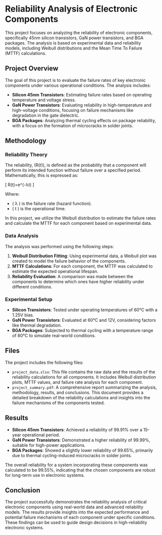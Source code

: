 # Reliability Analysis of Electronic Components

This project focuses on analyzing the reliability of electronic components, specifically 45nm silicon transistors, GaN power transistors, and BGA packages. The analysis is based on experimental data and reliability models, including Weibull distributions and the Mean Time To Failure (MTTF) calculations.

## Project Overview

The goal of this project is to evaluate the failure rates of key electronic components under various operational conditions. The analysis includes:

- **Silicon 45nm Transistors**: Estimating failure rates based on operating temperature and voltage stress.
- **GaN Power Transistors**: Evaluating reliability in high-temperature and high-voltage conditions, focusing on failure mechanisms like degradation in the gate dielectric.
- **BGA Packages**: Analyzing thermal cycling effects on package reliability, with a focus on the formation of microcracks in solder joints.

## Methodology

### Reliability Theory

The reliability, \(R(t)\), is defined as the probability that a component will perform its intended function without failure over a specified period. Mathematically, this is expressed as:

\[ R(t)=e^(-λt) \]

Where:
- \(  λ \) is the failure rate (hazard function).
- \( t \) is the operational time.

In this project, we utilize the Weibull distribution to estimate the failure rates and calculate the MTTF for each component based on experimental data.

### Data Analysis

The analysis was performed using the following steps:
1. **Weibull Distribution Fitting**: Using experimental data, a Weibull plot was created to model the failure behavior of the components.
2. **MTTF Calculations**: For each component, the MTTF was calculated to estimate the expected operational lifespan.
3. **Reliability Evaluation**: A comparison was made between the components to determine which ones have higher reliability under different conditions.

### Experimental Setup

- **Silicon Transistors**: Tested under operating temperatures of 60°C with a 1.25V bias.
- **GaN Power Transistors**: Evaluated at 60°C and 12V, considering factors like thermal degradation.
- **BGA Packages**: Subjected to thermal cycling with a temperature range of 80°C to simulate real-world conditions.

## Files

The project includes the following files:

- `project_data.xlsx`: This file contains the raw data and the results of the reliability calculations for all components. It includes Weibull distribution plots, MTTF values, and failure rate analysis for each component.
- `project_summary.pdf`: A comprehensive report summarizing the analysis, methodology, results, and conclusions. This document provides a detailed breakdown of the reliability calculations and insights into the failure mechanisms of the components tested.

## Results

- **Silicon 45nm Transistors**: Achieved a reliability of 99.91% over a 15-year operational period.
- **GaN Power Transistors**: Demonstrated a higher reliability of 99.99%, suitable for high-power applications.
- **BGA Packages**: Showed a slightly lower reliability of 99.65%, primarily due to thermal cycling-induced microcracks in solder joints.

The overall reliability for a system incorporating these components was calculated to be 99.55%, indicating that the chosen components are robust for long-term use in electronic systems.

## Conclusion

The project successfully demonstrates the reliability analysis of critical electronic components using real-world data and advanced reliability models. The results provide insights into the expected performance and potential failure mechanisms of each component under specific conditions. These findings can be used to guide design decisions in high-reliability electronic systems.

